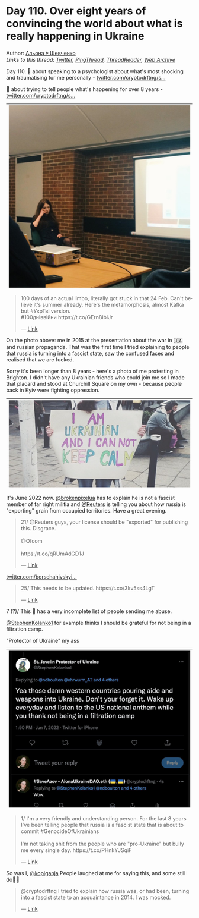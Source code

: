 # Day 110. Over eight years of convincing the world about what is really happening in Ukraine

Author: [Альона ꑭ Шевченко](https://twitter.com/cryptodrftng)  
*Links to this thread: [Twitter](https://twitter.com/cryptodrftng/status/1536432034796777472), [PingThread](https://pingthread.com/thread/1536432034796777472), [ThreadReader](https://threadreaderapp.com/thread/1536432034796777472.html), [Web Archive](https://web.archive.org/web/*/https://twitter.com/cryptodrftng/status/1536432034796777472)*

Day 110. 
🧵 about speaking to a psychologist about what's most shocking and traumatising for me personally - [twitter.com/cryptodrftng/s…](https://twitter.com/cryptodrftng/status/1499207255484416002?s=21&t=lo0eFvssjgQKcvDxiwMbkw)

🧵 about trying to tell people what's happening for over 8 years - [twitter.com/cryptodrftng/s…](https://twitter.com/cryptodrftng/status/1535427049954869249?s=21&t=zM7ShALgsBeBQPvumFos6Q)

| [![](/media/1538711565825888258/3_1536432027834146816.jpg)](/media/1538711565825888258/3_1536432027834146816.jpg) |
| :-: |

<blockquote class="twitter-tweet">
    <p lang="en" dir="ltr">
    100 days of an actual limbo, literally got stuck in that 24 Feb. Can&#39;t believe it&#39;s summer already. Here&#39;s the metamorphosis, almost Kafka but #УкрТві version.<br />
    #100дніввійни https://t.co/GErn8ibiJr<br />
    </p>
    &mdash; <a href="https://twitter.com/cryptodrftng/status/1532843731199700992">Link</a>
</blockquote>

On the photo above: me in 2015 at the presentation about the war in 🇺🇦 and russian propaganda. That was the first time I tried explaining to people that russia is turning into a fascist state, saw the confused faces and realised that we are fucked.

Sorry it's been longer than 8 years - here's a photo of me protesting in Brighton. I didn't have any Ukrainian friends who could join me so I made that placard and stood at Churchill Square on my own - because people back in Kyiv were fighting oppression.

| [![](/media/1538711565825888258/3_1536432040341655552.jpg)](/media/1538711565825888258/3_1536432040341655552.jpg) |
| :-: |

It's June 2022 now. [@brokenpixelua](https://twitter.com/brokenpixelua) has to explain he is not a fascist member of far right militia and [@Reuters](https://twitter.com/Reuters) is telling you about how russia is "exporting" grain from occupied territories. Have a great evening.

<blockquote class="twitter-tweet">
    <p lang="en" dir="ltr">
    21/ @Reuters guys, your license should be &#34;exported&#34; for publishing this. Disgrace. <br />
    <br />
     @Ofcom <br />
    <br />
    https://t.co/qRUmAdGD1J<br />
    </p>
    &mdash; <a href="https://twitter.com/cryptodrftng/status/1531375827321032706">Link</a>
</blockquote>

[twitter.com/borschahivskyi…](https://twitter.com/borschahivskyi/status/1533213727528558593)

<blockquote class="twitter-tweet">
    <p lang="en" dir="ltr">
    25/ This needs to be updated. https://t.co/3kv5ss4LgT<br />
    </p>
    &mdash; <a href="https://twitter.com/cryptodrftng/status/1536432849410301952">Link</a>
</blockquote>

7 (?)/ This 🧵 has a very incomplete list of people sending me abuse. 

[@StephenKolanko1](https://twitter.com/StephenKolanko1) for example thinks I should be grateful for not being in a filtration camp. 

"Protector of Ukraine" my ass

| [![](/media/1538711565825888258/3_1536436810829766656.jpg)](/media/1538711565825888258/3_1536436810829766656.jpg) |
| :-: |

<blockquote class="twitter-tweet">
    <p lang="en" dir="ltr">
    1/ I&#39;m a very friendly and understanding person. For the last 8 years I&#39;ve been telling people that russia is a fascist state that is about to commit #GenocideOfUkrainians <br />
    <br />
    I&#39;m not taking shit from the people who are &#34;pro-Ukraine&#34; but bully me every single day. https://t.co/PHnkYJSqiF<br />
    </p>
    &mdash; <a href="https://twitter.com/cryptodrftng/status/1534687314995191810">Link</a>
</blockquote>

So was I, [@kopiganja](https://twitter.com/kopiganja) 
People laughed at me for saying this, and some still do🤦‍♀️

<blockquote class="twitter-tweet">
    <p lang="en" dir="ltr">
    @cryptodrftng I tried to explain how russia was, or had been, turning into a fascist state to an acquaintance in 2014. I was mocked.<br />
    </p>
    &mdash; <a href="https://twitter.com/kopiganja/status/1538700532164198400">Link</a>
</blockquote>
